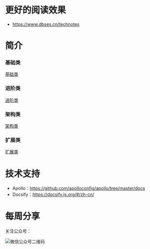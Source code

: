# 更好的阅读效果

- https://www.dbses.cn/technotes

# 简介

### 基础类

[基础类](sidebar.md ':include')

### 进阶类

[进阶类](B类/sidebar.md ':include')

### 架构类

[架构类](C类/sidebar.md ':include')

### 扩展类

[扩展类](D类/sidebar.md ':include')

# 技术支持

- Apollo：https://github.com/apolloconfig/apollo/tree/master/docs
- Docsify：https://docsify.js.org/#/zh-cn/

# 每周分享

关注公众号：

![微信公众号二维码](https://technotes.oss-cn-shenzhen.aliyuncs.com/2022/qrcode_for_gh_8d08add0e5a6_258.jpg)

